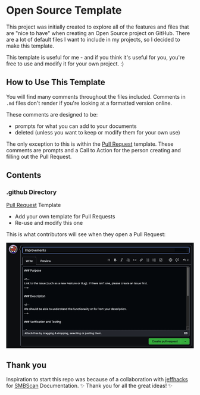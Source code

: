 # Open Source Template

This project was initially created to explore all of the features and files that are "nice to have" when creating an Open Source project on GitHub. There are a lot of default files I want to include in my projects, so I decided to make this template.

This template is useful for me - and if you think it's useful for you, you're free to use and modify it for your own project. :)

## How to Use This Template

You will find many comments throughout the files included. Comments in `.md` files don't render if you're looking at a formatted version online.

These comments are designed to be:
- prompts for what you can add to your documents
- deleted (unless you want to keep or modify them for your own use)

The only exception to this is within the [Pull Request](.github/pull_request_template.md) template. These comments are prompts and a Call to Action for the person creating and filling out the Pull Request.

## Contents
### .github Directory

[Pull Request](.github/pull_request_template.md) Template
- Add your own template for Pull Requests
- Re-use and modify this one

This is what contributors will see when they open a Pull Request:

![Image of Pull Request Template in use](/docs/images/pr_template.png?raw=True "Pull Request Template in use")


## Thank you

Inspiration to start this repo was because of a collaboration with [jeffhacks](https://github.com/jeffhacks) for [SMBScan](https://github.com/jeffhacks/smbscan/) Documentation. ✨ Thank you for all the great ideas! ✨ 
